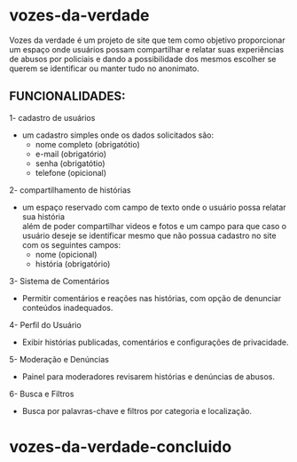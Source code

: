 # vozes-da-verdade

Vozes da verdade é um projeto de site que tem como objetivo proporcionar um espaço onde usuários possam compartilhar e relatar suas experiências de abusos por policiais e dando a possibilidade dos mesmos escolher se querem se identificar ou manter tudo no anonimato.

## FUNCIONALIDADES:

1- cadastro de usuários  
- um cadastro simples onde os dados solicitados são:  
  - nome completo (obrigatótio)  
  - e-mail (obrigatório)  
  - senha (obrigatótio)  
  - telefone (opicional)

2- compartilhamento de histórias  
- um espaço reservado com campo de texto onde o usuário possa relatar sua história  
além de poder compartilhar videos e fotos e um campo para que caso o usuário deseje se identificar mesmo que não possua cadastro no site com os seguintes campos:  
  - nome (opicional)  
  - história (obrigatório)

3- Sistema de Comentários  
- Permitir comentários e reações nas histórias, com opção de denunciar conteúdos inadequados.

4- Perfil do Usuário  
- Exibir histórias publicadas, comentários e configurações de privacidade.

5- Moderação e Denúncias  
- Painel para moderadores revisarem histórias e denúncias de abusos.

6- Busca e Filtros  
- Busca por palavras-chave e filtros por categoria e localização.

# vozes-da-verdade-concluido
